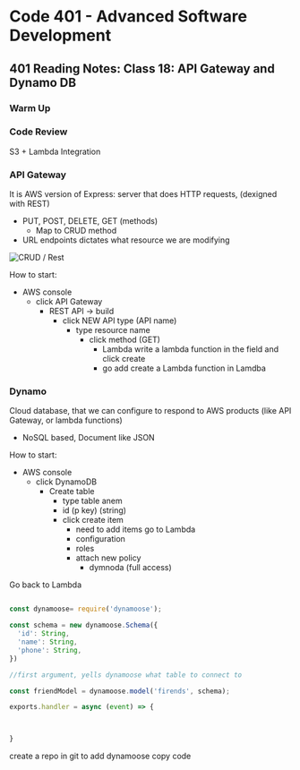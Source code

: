 # Code 401 - Advanced Software Development

## 401 Reading Notes: Class 18: API Gateway and Dynamo DB

### Warm Up

### Code Review

S3 + Lambda Integration

### API Gateway

It is AWS version of Express: server that does HTTP requests, (dexigned with REST)

  - PUT, POST, DELETE, GET (methods)
    - Map to CRUD method 
  - URL endpoints dictates what resource we are modifying

  ![CRUD / Rest](https://usercontent.one/wp/www.kennethlange.com/wp-content/uploads/2018/10/task_api.png)

How to start:
  - AWS console
    - click API Gateway
      - REST API -> build
        - click NEW API type (API name)
          - type resource name
            - click method (GET)
              - Lambda write a lambda function in the field and click create
              - go add create a Lambda function in Lamdba
                


### Dynamo

Cloud database, that we can configure to respond to AWS products (like API Gateway, or lambda functions)
  - NoSQL based, Document like JSON

How to start:
  - AWS console
    - click DynamoDB
      - Create table
        - type table anem
        - id (p key) (string)
        - click create item
          - need to add items
        go to Lambda
          - configuration
          - roles
          - attach new policy
            - dymnoda (full access)

Go back to Lambda

``` javascript

const dynamoose= require('dynamoose');

const schema = new dynamoose.Schema({
  'id': String,
  'name': String,
  'phone': String,
})

//first argument, yells dynamoose what table to connect to

const friendModel = dynamoose.model('firends', schema);

exports.handler = async (event) => {



}
```
create a repo in git to add dynamoose
copy code

